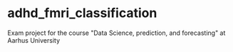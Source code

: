 # adhd_fmri_classification
Exam project for the course "Data Science, prediction, and forecasting" at Aarhus University
